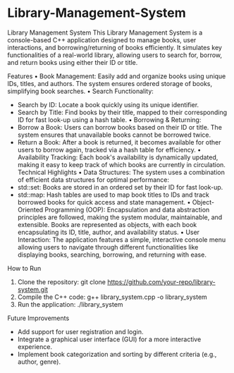 # Library-Management-System

Library Management System
This Library Management System is a console-based C++ application designed to manage books, user interactions, and borrowing/returning of books efficiently. It simulates key functionalities of a real-world library, allowing users to search for, borrow, and return books using either their ID or title.

Features
•	Book Management: Easily add and organize books using unique IDs, titles, and authors. The system ensures ordered storage of books, simplifying book searches.
•	Search Functionality:
 - Search by ID: Locate a book quickly using its unique identifier.
 - Search by Title: Find books by their title, mapped to their corresponding ID for fast look-up using a hash table.
•	Borrowing & Returning:
 - Borrow a Book: Users can borrow books based on their ID or title. The system ensures that unavailable books cannot be borrowed twice.
 - Return a Book: After a book is returned, it becomes available for other users to borrow again, tracked via a hash table for efficiency.
•	Availability Tracking: Each book's availability is dynamically updated, making it easy to keep track of which books are currently in circulation.
Technical Highlights
•	Data Structures: The system uses a combination of efficient data structures for optimal performance:
 - std::set: Books are stored in an ordered set by their ID for fast look-up.
 - std::map: Hash tables are used to map book titles to IDs and track borrowed books for quick access and state management.
•	Object-Oriented Programming (OOP): Encapsulation and data abstraction principles are followed, making the system modular, maintainable, and extensible. Books are represented as objects, with each book encapsulating its ID, title, author, and availability status.
•	User Interaction: The application features a simple, interactive console menu allowing users to navigate through different functionalities like displaying books, searching, borrowing, and returning with ease.

How to Run
1. Clone the repository:
git clone https://github.com/your-repo/library-system.git
2. Compile the C++ code:
g++ library_system.cpp -o library_system
3. Run the application:
./library_system

Future Improvements
 - Add support for user registration and login.
 - Integrate a graphical user interface (GUI) for a more interactive experience.
 - Implement book categorization and sorting by different criteria (e.g., author, genre).
